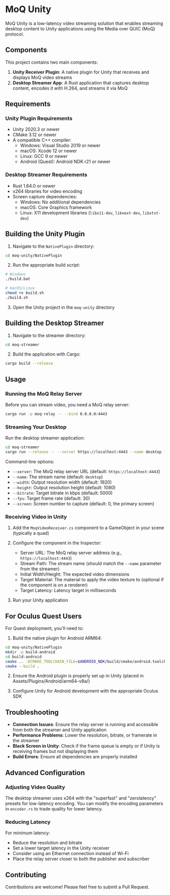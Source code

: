# MoQ Unity

MoQ Unity is a low-latency video streaming solution that enables streaming desktop content to Unity applications using the Media over QUIC (MoQ) protocol.

## Components

This project contains two main components:

1. **Unity Receiver Plugin**: A native plugin for Unity that receives and displays MoQ video streams
2. **Desktop Streamer App**: A Rust application that captures desktop content, encodes it with H.264, and streams it via MoQ

## Requirements

### Unity Plugin Requirements
- Unity 2020.3 or newer
- CMake 3.12 or newer
- A compatible C++ compiler:
  - Windows: Visual Studio 2019 or newer
  - macOS: Xcode 12 or newer
  - Linux: GCC 9 or newer
  - Android (Quest): Android NDK r21 or newer

### Desktop Streamer Requirements
- Rust 1.64.0 or newer
- x264 libraries for video encoding
- Screen capture dependencies:
  - Windows: No additional dependencies
  - macOS: Core Graphics framework
  - Linux: X11 development libraries (`libx11-dev`, `libxext-dev`, `libxtst-dev`)

## Building the Unity Plugin

1. Navigate to the `NativePlugin` directory:

```bash
cd moq-unity/NativePlugin
```

2. Run the appropriate build script:

```bash
# Windows
./build.bat

# macOS/Linux
chmod +x build.sh
./build.sh
```

3. Open the Unity project in the `moq-unity` directory

## Building the Desktop Streamer

1. Navigate to the streamer directory:

```bash
cd moq-streamer
```

2. Build the application with Cargo:

```bash
cargo build --release
```

## Usage

### Running the MoQ Relay Server

Before you can stream video, you need a MoQ relay server:

```bash
cargo run -p moq-relay -- --bind 0.0.0.0:4443
```

### Streaming Your Desktop

Run the desktop streamer application:

```bash
cd moq-streamer
cargo run --release -- --server https://localhost:4443 --name desktop --width 1280 --height 720 --bitrate 3000
```

Command-line options:
- `--server`: The MoQ relay server URL (default: `https://localhost:4443`)
- `--name`: The stream name (default: `desktop`)
- `--width`: Output resolution width (default: 1920)
- `--height`: Output resolution height (default: 1080)
- `--bitrate`: Target bitrate in kbps (default: 5000)
- `--fps`: Target frame rate (default: 30)
- `--screen`: Screen number to capture (default: 0, the primary screen)

### Receiving Video in Unity

1. Add the `MoqVideoReceiver.cs` component to a GameObject in your scene (typically a quad)
2. Configure the component in the Inspector:
   - Server URL: The MoQ relay server address (e.g., `https://localhost:4443`)
   - Stream Path: The stream name (should match the `--name` parameter from the streamer)
   - Initial Width/Height: The expected video dimensions
   - Target Material: The material to apply the video texture to (optional if the component is on a renderer)
   - Target Latency: Latency target in milliseconds

3. Run your Unity application

## For Oculus Quest Users

For Quest deployment, you'll need to:

1. Build the native plugin for Android ARM64:

```bash
cd moq-unity/NativePlugin
mkdir -p build-android
cd build-android
cmake .. -DCMAKE_TOOLCHAIN_FILE=$ANDROID_NDK/build/cmake/android.toolchain.cmake -DANDROID_ABI=arm64-v8a
cmake --build .
```

2. Ensure the Android plugin is properly set up in Unity (placed in Assets/Plugins/Android/arm64-v8a/)

3. Configure Unity for Android development with the appropriate Oculus SDK

## Troubleshooting

- **Connection Issues**: Ensure the relay server is running and accessible from both the streamer and Unity application
- **Performance Problems**: Lower the resolution, bitrate, or framerate in the streamer
- **Black Screen in Unity**: Check if the frame queue is empty or if Unity is receiving frames but not displaying them
- **Build Errors**: Ensure all dependencies are properly installed

## Advanced Configuration

### Adjusting Video Quality

The desktop streamer uses x264 with the "superfast" and "zerolatency" presets for low-latency encoding. You can modify the encoding parameters in `encoder.rs` to trade quality for lower latency.

### Reducing Latency

For minimum latency:
- Reduce the resolution and bitrate
- Set a lower target latency in the Unity receiver
- Consider using an Ethernet connection instead of Wi-Fi
- Place the relay server closer to both the publisher and subscriber

## Contributing

Contributions are welcome! Please feel free to submit a Pull Request.
